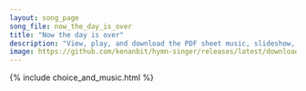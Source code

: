 ```yaml
---
layout: song_page
song_file: now_the_day_is_over
title: "Now the day is over"
description: "View, play, and download the PDF sheet music, slideshow, and audio. Lyrics: Now the day is over, night is drawing nigh, shadows of the evening steal across the sky.  Now the leafless landscape settles in repose, waiting for th... english secular 4part evening autumn"
image: https://github.com/kenanbit/hymn-singer/releases/latest/download/now_the_day_is_over-trad.png
---
```


{% include choice_and_music.html %}